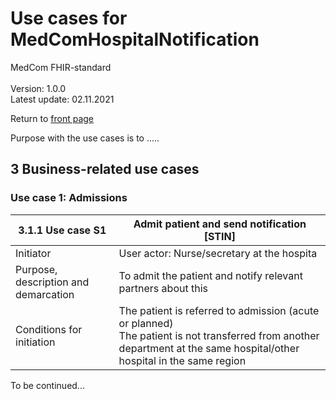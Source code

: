 # Use cases for MedComHospitalNotification
MedCom FHIR-standard<br>  
Version: 1.0.0<br>
Latest update: 02.11.2021<br>

Return to [front page](./index.md)

Purpose with the use cases is to .....


## 3 Business-related use cases 
### Use case 1: Admissions 

| 3.1.1 Use case S1  | Admit patient and send notification [STIN] |
| ------ | ------ |
| Initiator | User actor: Nurse/secretary at the hospita |
| Purpose, description and demarcation | To admit the patient and notify relevant partners about this |
|Conditions for initiation| The patient is referred to admission (acute or planned) <br> The patient is not transferred from another department at the same hospital/other hospital in the same region|

To be continued...